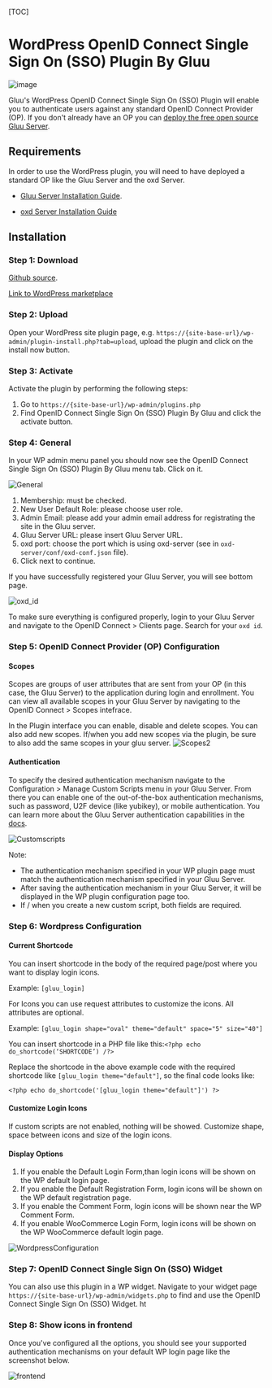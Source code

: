 [TOC]

# WordPress OpenID Connect Single Sign On (SSO) Plugin By Gluu

![image](https://raw.githubusercontent.com/GluuFederation/wp_openid_connect_single_sign_on_plugin_by_gluu/master/plugin.jpg)

Gluu's WordPress OpenID Connect Single Sign On (SSO) Plugin will enable you to authenticate users against any standard OpenID Connect Provider (OP). If you don't already have an OP you can [deploy the free open source Gluu Server](https://gluu.org/docs/deployment).  

## Requirements
In order to use the WordPress plugin, you will need to have deployed a standard OP like the Gluu Server and the oxd Server.

* [Gluu Server Installation Guide](https://www.gluu.org/docs/deployment/).

* [oxd Server Installation Guide](https://oxd.gluu.org/docs/2.4.4/install/)


## Installation
 
### Step 1: Download
[Github source](https://github.com/GluuFederation/wp_openid_connect_single_sign_on_plugin_by_gluu/archive/v2.4.4.zip).

[Link to WordPress marketplace](https://wordpress.org/plugins/openid-connect-sso-by-gluu/)

### Step 2: Upload
Open your WordPress site plugin page, e.g. `https://{site-base-url}/wp-admin/plugin-install.php?tab=upload`, upload the plugin and click on the install now button.

### Step 3: Activate 

Activate the plugin by performing the following steps:
 
1. Go to `https://{site-base-url}/wp-admin/plugins.php`
2. Find OpenID Connect Single Sign On (SSO) Plugin By Gluu and click the activate button.

### Step 4: General
 
In your WP admin menu panel you should now see the OpenID Connect Single Sign On (SSO) Plugin By Gluu menu tab. Click on it.

![General](https://raw.githubusercontent.com/GluuFederation/wp_openid_connect_single_sign_on_plugin_by_gluu/master/assets/screenshot-1.png) 

1. Membership: must be checked.
2. New User Default Role: please choose user role. 
3. Admin Email: please add your admin email address for registrating the site in the Gluu server.
4. Gluu Server URL: please insert Gluu Server URL.
5. oxd port: choose the port which is using oxd-server (see in `oxd-server/conf/oxd-conf.json` file).
6. Click next to continue.

If you have successfully registered your Gluu Server, you will see bottom page.

![oxd_id](https://raw.githubusercontent.com/GluuFederation/wp_openid_connect_single_sign_on_plugin_by_gluu/master/assets/screenshot-2.png) 

To make sure everything is configured properly, login to your Gluu Server and navigate to the OpenID Connect > Clients page. Search for your `oxd id`.

### Step 5: OpenID Connect Provider (OP) Configuration

#### Scopes
Scopes are groups of user attributes that are sent from your OP (in this case, the Gluu Server) to the application during login and enrollment. You can view all available scopes in your Gluu Server by navigating to the OpenID Connect > Scopes intefrace. 

In the Plugin interface you can enable, disable and delete scopes. You can also add new scopes. If/when you add new scopes via the plugin, be sure to also add the same scopes in your gluu server. 
![Scopes2](https://raw.githubusercontent.com/GluuFederation/wp_openid_connect_single_sign_on_plugin_by_gluu/master/assets/screenshot-3.png) 

#### Authentication
To specify the desired authentication mechanism navigate to the Configuration > Manage Custom Scripts menu in your Gluu Server. From there you can enable one of the out-of-the-box authentication mechanisms, such as password, U2F device (like yubikey), or mobile authentication. You can learn more about the Gluu Server authentication capabilities in the [docs](https://gluu.org/docs/multi-factor/intro/).

![Customscripts](https://raw.githubusercontent.com/GluuFederation/wp_openid_connect_single_sign_on_plugin_by_gluu/master/assets/screenshot-4.png) 

Note:    
- The authentication mechanism specified in your WP plugin page must match the authentication mechanism specified in your Gluu Server.     
- After saving the authentication mechanism in your Gluu Server, it will be displayed in the WP plugin configuration page too.      
- If / when you create a new custom script, both fields are required.       

### Step 6: Wordpress Configuration

#### Current Shortcode
 
You can insert shortcode in the body of the required page/post where you want to display login icons.

Example: ```[gluu_login]```

For Icons you can use request attributes to customize the icons. All attributes are optional.

Example: ```[gluu_login shape="oval" theme="default" space="5" size="40"]```

You can insert shortcode in a PHP file like this:```<?php echo do_shortcode(‘SHORTCODE’) /?>```

Replace the shortcode in the above example code with the required shortcode like ```[gluu_login theme="default"]```, so the final code looks like: 

```
<?php echo do_shortcode('[gluu_login theme="default"]') ?>
```

#### Customize Login Icons
 
If custom scripts are not enabled, nothing will be showed. Customize shape, space between icons and size of the login icons.

#### Display Options
 
1. If you enable the Default Login Form,than login icons will be shown on the WP default login page.
2. If you enable the Default Registration Form, login icons will be shown on the WP default registration page.
3. If you enable the Comment Form, login icons will be shown near the WP Comment Form.
4. If you enable WooCommerce Login Form, login icons will be shown on the WP WooCommerce default login page.

![WordpressConfiguration](https://raw.githubusercontent.com/GluuFederation/wp_openid_connect_single_sign_on_plugin_by_gluu/master/assets/screenshot-5.png) 

### Step 7: OpenID Connect Single Sign On (SSO) Widget

You can also use this plugin in a WP widget. Navigate to your widget page `https://{site-base-url}/wp-admin/widgets.php` to find and use the OpenID Connect Single Sign On (SSO) Widget.
ht
### Step 8: Show icons in frontend

Once you've configured all the options, you should see your supported authentication mechanisms on your default WP login page like the screenshot below.

![frontend](https://raw.githubusercontent.com/GluuFederation/wp_openid_connect_single_sign_on_plugin_by_gluu/master/assets/screenshot-6.png)
